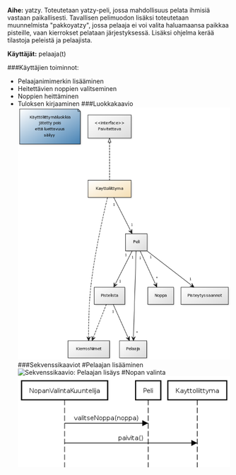 __Aihe:__ yatzy. Toteutetaan yatzy-peli, jossa mahdollisuus pelata ihmisiä vastaan paikallisesti. Tavallisen pelimuodon lisäksi toteutetaan muunnelmista "pakkoyatzy", jossa pelaaja ei voi valita haluamaansa paikkaa pisteille, vaan kierrokset pelataan järjestyksessä. Lisäksi ohjelma kerää tilastoja peleistä ja pelaajista.

__Käyttäjät:__ pelaaja(t)

###Käyttäjien toiminnot:
- Pelaajanimimerkin lisääminen
- Heitettävien noppien valitseminen
- Noppien heittäminen
- Tuloksen kirjaaminen
###Luokkakaavio
![Luokkakaavio](kaavio.png)
###Sekvenssikaaviot
#Pelaajan lisääminen
![Sekvenssikaavio: Pelaajan lisäys](sekvenssi_pelaajan_lisäys.png)
#Nopan valinta
![Sekvenssikaavio: Nopan valinta](sekvenssi_nopan_valinta.png)
